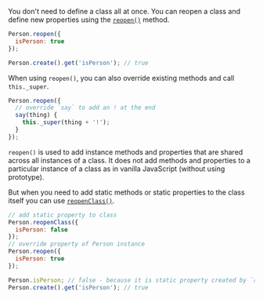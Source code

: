 You don't need to define a class all at once. You can reopen a class and
define new properties using the [`reopen()`][1] method.

[1]: http://emberjs.com/api/classes/Ember.Object.html#method_reopen

```javascript
Person.reopen({
  isPerson: true
});

Person.create().get('isPerson'); // true
```

When using `reopen()`, you can also override existing methods and
call `this._super`.


```javascript
Person.reopen({
  // override `say` to add an ! at the end
  say(thing) {
    this._super(thing + '!');
  }
});
```

`reopen()` is used to add instance methods and properties that are shared 
across all instances of a class. It does not add
methods and properties to a particular instance of a class as in vanilla JavaScript (without using prototype).

But when you need to add static methods or static properties to the class itself
you can use [`reopenClass()`][1].

[1]: http://emberjs.com/api/classes/Ember.Object.html#method_reopenClass

```javascript
// add static property to class
Person.reopenClass({
  isPerson: false
});
// override property of Person instance
Person.reopen({
  isPerson: true
});

Person.isPerson; // false - because it is static property created by `reopenClass`
Person.create().get('isPerson'); // true
```
